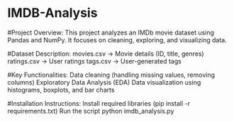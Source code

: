 # IMDB-Analysis

#Project Overview:
This project analyzes an IMDb movie dataset using Pandas and NumPy.
It focuses on cleaning, exploring, and visualizing data.

#Dataset Description:
movies.csv → Movie details (ID, title, genres)
ratings.csv → User ratings
tags.csv → User-generated tags

#Key Functionalities:
Data cleaning (handling missing values, removing columns)
Exploratory Data Analysis (EDA)
Data visualization using histograms, boxplots, and bar charts

#Installation Instructions:
Install required libraries (pip install -r requirements.txt)
Run the script python imdb_analysis.py
